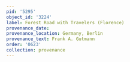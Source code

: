 ```yaml
---
pid: '5295'
object_id: '3224'
label: Forest Road with Travelers (Florence)
provenance_date:
provenance_location: Germany, Berlin
provenance_text: Frank A. Gutmann
order: '0623'
collection: provenance
---
```

